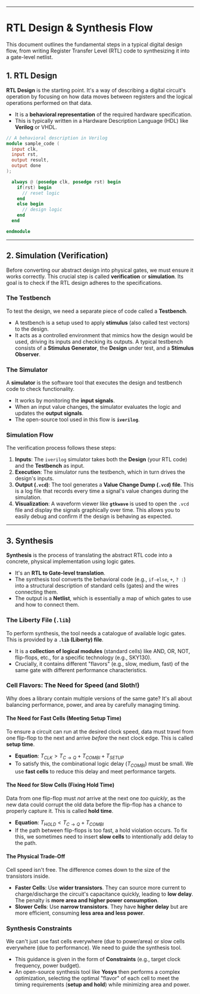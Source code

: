 

-----

# RTL Design & Synthesis Flow

This document outlines the fundamental steps in a typical digital design flow, from writing Register Transfer Level (RTL) code to synthesizing it into a gate-level netlist.

## 1\. RTL Design

**RTL Design** is the starting point. It's a way of describing a digital circuit's operation by focusing on how data moves between registers and the logical operations performed on that data.

  - It is a **behavioral representation** of the required hardware specification.
  - This is typically written in a Hardware Description Language (HDL) like **Verilog** or VHDL.

<!-- end list -->

```verilog
// A behavioral description in Verilog
module sample_code (
  input clk,
  input rst,
  output result,
  output done
);

  always @ (posedge clk, posedge rst) begin
    if(rst) begin
      // reset logic
    end
    else begin
      // design logic
    end
  end

endmodule
```

-----

## 2\. Simulation (Verification)

Before converting our abstract design into physical gates, we must ensure it works correctly. This crucial step is called **verification** or **simulation**. Its goal is to check if the RTL design adheres to the specifications.

### The Testbench

To test the design, we need a separate piece of code called a **Testbench**.

  - A testbench is a setup used to apply **stimulus** (also called test vectors) to the design.
  - It acts as a controlled environment that mimics how the design would be used, driving its inputs and checking its outputs. A typical testbench consists of a **Stimulus Generator**, the **Design** under test, and a **Stimulus Observer**.

### The Simulator

A **simulator** is the software tool that executes the design and testbench code to check functionality.

  - It works by monitoring the **input signals**.
  - When an input value changes, the simulator evaluates the logic and updates the **output signals**.
  - The open-source tool used in this flow is **`iverilog`**.

### Simulation Flow

The verification process follows these steps:

1.  **Inputs**: The `iverilog` simulator takes both the **Design** (your RTL code) and the **Testbench** as input.
2.  **Execution**: The simulator runs the testbench, which in turn drives the design's inputs.
3.  **Output (`.vcd`)**: The tool generates a **Value Change Dump (`.vcd`) file**. This is a log file that records every time a signal's value changes during the simulation.
4.  **Visualization**: A waveform viewer like **`gtkwave`** is used to open the `.vcd` file and display the signals graphically over time. This allows you to easily debug and confirm if the design is behaving as expected.

-----

## 3\. Synthesis

**Synthesis** is the process of translating the abstract RTL code into a concrete, physical implementation using logic gates.

  - It's an **RTL to Gate-level translation**.
  - The synthesis tool converts the behavioral code (e.g., `if-else`, `+`, `? :`) into a structural description of standard cells (gates) and the wires connecting them.
  - The output is a **Netlist**, which is essentially a map of which gates to use and how to connect them.

### The Liberty File (`.lib`)

To perform synthesis, the tool needs a catalogue of available logic gates. This is provided by a **`.lib` (Liberty) file**.

  - It is a **collection of logical modules** (standard cells) like AND, OR, NOT, flip-flops, etc., for a specific technology (e.g., SKY130).
  - Crucially, it contains different "flavors" (e.g., slow, medium, fast) of the same gate with different performance characteristics.

### Cell Flavors: The Need for Speed (and Sloth\!) 

Why does a library contain multiple versions of the same gate? It's all about balancing performance, power, and area by carefully managing timing.

#### The Need for Fast Cells (Meeting Setup Time)

To ensure a circuit can run at the desired clock speed, data must travel from one flip-flop to the next and arrive *before* the next clock edge. This is called **setup time**.

  - **Equation**: $T_{CLK} > T_{C \to Q} + T_{COMBI} + T_{SETUP}$
  - To satisfy this, the combinational logic delay ($T_{COMBI}$) must be small. We use **fast cells** to reduce this delay and meet performance targets.

#### The Need for Slow Cells (Fixing Hold Time)

Data from one flip-flop must *not* arrive at the next one *too quickly*, as the new data could corrupt the old data before the flip-flop has a chance to properly capture it. This is called **hold time**.

  - **Equation**: $T_{HOLD} < T_{C \to Q} + T_{COMBI}$
  - If the path between flip-flops is too fast, a hold violation occurs. To fix this, we sometimes need to insert **slow cells** to intentionally add delay to the path.

#### The Physical Trade-Off

Cell speed isn't free. The difference comes down to the size of the transistors inside.

  - **Faster Cells**: Use **wider transistors**. They can source more current to charge/discharge the circuit's capacitance quickly, leading to **low delay**. The penalty is **more area and higher power consumption**.
  - **Slower Cells**: Use **narrow transistors**. They have **higher delay** but are more efficient, consuming **less area and less power**.

### Synthesis Constraints

We can't just use fast cells everywhere (due to power/area) or slow cells everywhere (due to performance). We need to guide the synthesis tool.

  - This guidance is given in the form of **Constraints** (e.g., target clock frequency, power budget).
  - An open-source synthesis tool like **Yosys** then performs a complex optimization, selecting the optimal "flavor" of each cell to meet the timing requirements (**setup and hold**) while minimizing area and power.
